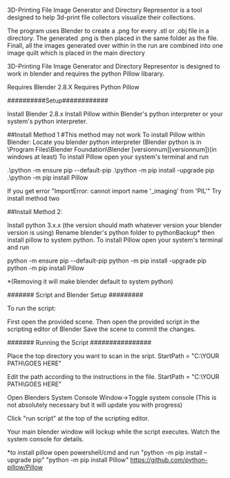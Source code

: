 3D-Printing File Image Generator and Directory Representor is a tool designed to help 3d-print file collectors visualize their collections.

The program uses Blender to create a .png for every .stl or .obj file in a directory. 
The generated .png is then placed in the same folder as the file. 
Finall, all the images generated over within in the run are combined into one image quilt which is placed in the main directory

3D-Printing File Image Generator and Directory Representor is designed to work in blender and requires the python Pillow libarary. 

Requires Blender 2.8.X 
Requires Python Pillow

##########Setup############ 

Install Blender 2.8.x
Install Pillow within Blender's python interpreter or your system's python interpreter. 

##Install Method 1
#This method may not work
To install Pillow within Blender:
Locate you blender python interpreter (Blender python is in \Program Files\Blender Foundation\Blender [versionnum]\[versionnum]\)(in windows at least)
To install Pillow open your system's terminal and run 

.\python -m ensure pip --default-pip 
.\python -m pip install -upgrade pip
.\python -m pip install Pillow



If you get error "ImportError: cannot import name '_imaging' from 'PIL'"
Try install method two


##Install Method 2: 

Install python 3.x.x (the version should math whatever version your blender version is using)
Rename blender's python folder to pythonBackup*
then install pillow to system python.
To install Pillow open your system's terminal and run 

python -m ensure pip --default-pip 
python -m pip install -upgrade pip
python -m pip install Pillow


*(Removing it will make blender default to system python)



####### Script and Blender Setup #########

To run the script: 

First open the provided scene. 
Then open the provided script in the scripting editor of Blender
Save the scene to commit the changes.

####### Running the Script ################

Place the top directory you want to scan in the sript. 
StartPath = "C:\YOUR PATH\GOES HERE" 

Edit the path according to the instructions in the file. 
StartPath = "C:\\YOUR PATH\\GOES HERE"

Open Blenders System Console 
Window->Toggle system console 
(This is not absolutely necessary but it will update you with progress) 

Click "run script" at the top of the scripting editor.

Your main blender window will lockup while the script executes. 
Watch the system console for details.



*to install pillow open powershell/cmd and run 
"python -m pip install –upgrade pip"
"python -m pip install Pillow"
https://github.com/python-pillow/Pillow
